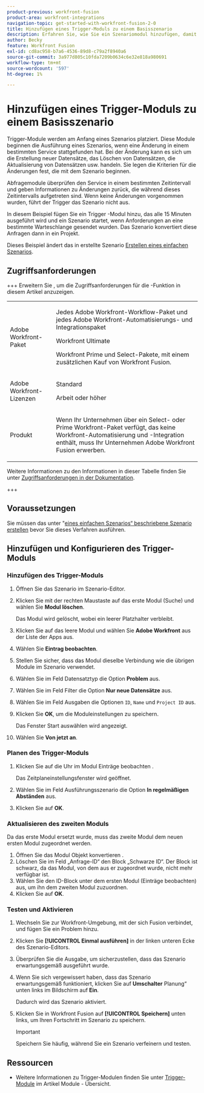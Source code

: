 ```yaml
---
product-previous: workfront-fusion
product-area: workfront-integrations
navigation-topic: get-started-with-workfront-fusion-2-0
title: Hinzufügen eines Trigger-Moduls zu einem Basisszenario
description: Erfahren Sie, wie Sie ein Szenariomodul hinzufügen, damit das Trigger regelmäßig nach neuen Anfragen suchen und diese in Projekte konvertieren kann.
author: Becky
feature: Workfront Fusion
exl-id: cd8ac958-b7a6-4536-89d8-c79a2f8940a6
source-git-commit: 3a977d805c10fda7209b0634c6e32e818a980691
workflow-type: tm+mt
source-wordcount: '597'
ht-degree: 1%

---
```


# Hinzufügen eines Trigger-Moduls zu einem Basisszenario

Trigger-Module werden am Anfang eines Szenarios platziert. Diese Module beginnen die Ausführung eines Szenarios, wenn eine Änderung in einem bestimmten Service stattgefunden hat. Bei der Änderung kann es sich um die Erstellung neuer Datensätze, das Löschen von Datensätzen, die Aktualisierung von Datensätzen usw. handeln. Sie legen die Kriterien für die Änderungen fest, die mit dem Szenario beginnen.

Abfragemodule überprüfen den Service in einem bestimmten Zeitintervall und geben Informationen zu Änderungen zurück, die während dieses Zeitintervalls aufgetreten sind. Wenn keine Änderungen vorgenommen wurden, führt der Trigger das Szenario nicht aus.

In diesem Beispiel fügen Sie ein Trigger -Modul hinzu, das alle 15 Minuten ausgeführt wird und ein Szenario startet, wenn Anforderungen an eine bestimmte Warteschlange gesendet wurden. Das Szenario konvertiert diese Anfragen dann in ein Projekt.

Dieses Beispiel ändert das in erstellte Szenario [Erstellen eines einfachen Szenarios](/help/workfront-fusion/build-practice-scenarios/create-basic-scenario.md).

## Zugriffsanforderungen

+++ Erweitern Sie , um die Zugriffsanforderungen für die -Funktion in diesem Artikel anzuzeigen.

<table style="table-layout:auto">
 <col> 
 <col> 
 <tbody> 
  <tr> 
   <td role="rowheader">Adobe Workfront-Paket</td> 
   <td> <p>Jedes Adobe Workfront-Workflow-Paket und jedes Adobe Workfront-Automatisierungs- und Integrationspaket</p><p>Workfront Ultimate</p><p>Workfront Prime und Select-Pakete, mit einem zusätzlichen Kauf von Workfront Fusion.</p> </td> 
  </tr> 
  <tr data-mc-conditions=""> 
   <td role="rowheader">Adobe Workfront-Lizenzen</td> 
   <td> <p>Standard</p><p>Arbeit oder höher</p> </td> 
  </tr> 
  <tr> 
   <td role="rowheader">Produkt</td> 
   <td>
   <p>Wenn Ihr Unternehmen über ein Select- oder Prime Workfront-Paket verfügt, das keine Workfront-Automatisierung und -Integration enthält, muss Ihr Unternehmen Adobe Workfront Fusion erwerben.</li></ul>
   </td> 
  </tr>
 </tbody> 
</table>

Weitere Informationen zu den Informationen in dieser Tabelle finden Sie unter [Zugriffsanforderungen in der Dokumentation](/help/workfront-fusion/references/licenses-and-roles/access-level-requirements-in-documentation.md).

+++

## Voraussetzungen

Sie müssen das unter &quot;[&#x200B; eines einfachen Szenarios“ beschriebene Szenario erstellen](/help/workfront-fusion/build-practice-scenarios/create-basic-scenario.md) bevor Sie dieses Verfahren ausführen.

## Hinzufügen und Konfigurieren des Trigger-Moduls

### Hinzufügen des Trigger-Moduls

1. Öffnen Sie das Szenario im Szenario-Editor.
1. Klicken Sie mit der rechten Maustaste auf das erste Modul (Suche) und wählen Sie **Modul löschen**.

   Das Modul wird gelöscht, wobei ein leerer Platzhalter verbleibt.

1. Klicken Sie auf das leere Modul und wählen Sie **Adobe Workfront** aus der Liste der Apps aus.
1. Wählen Sie **Eintrag beobachten**.
1. Stellen Sie sicher, dass das Modul dieselbe Verbindung wie die übrigen Module im Szenario verwendet.
1. Wählen Sie im Feld Datensatztyp die Option **Problem** aus.
1. Wählen Sie im Feld Filter die Option **Nur neue Datensätze** aus.
1. Wählen Sie im Feld Ausgaben die Optionen `ID`, `Name` und `Project ID` aus.
1. Klicken Sie **OK**, um die Moduleinstellungen zu speichern.

   Das Fenster Start auswählen wird angezeigt.

1. Wählen Sie **Von jetzt an**.

### Planen des Trigger-Moduls

1. Klicken Sie auf die Uhr im Modul Einträge beobachten .

   Das Zeitplaneinstellungsfenster wird geöffnet.

1. Wählen Sie im Feld Ausführungsszenario die Option **In regelmäßigen Abständen** aus.

1. Klicken Sie auf **OK**.

### Aktualisieren des zweiten Moduls

Da das erste Modul ersetzt wurde, muss das zweite Modul dem neuen ersten Modul zugeordnet werden.

1. Öffnen Sie das Modul Objekt konvertieren .
1. Löschen Sie im Feld „Anfrage-ID“ den Block „Schwarze ID“. Der Block ist schwarz, da das Modul, von dem aus er zugeordnet wurde, nicht mehr verfügbar ist.
1. Wählen Sie den ID-Block unter dem ersten Modul (Einträge beobachten) aus, um ihn dem zweiten Modul zuzuordnen.
1. Klicken Sie auf **OK**.

### Testen und Aktivieren

1. Wechseln Sie zur Workfront-Umgebung, mit der sich Fusion verbindet, und fügen Sie ein Problem hinzu.
1. Klicken Sie **[!UICONTROL Einmal ausführen]** in der linken unteren Ecke des Szenario-Editors.
1. Überprüfen Sie die Ausgabe, um sicherzustellen, dass das Szenario erwartungsgemäß ausgeführt wurde.
1. Wenn Sie sich vergewissert haben, dass das Szenario erwartungsgemäß funktioniert, klicken Sie auf **Umschalter** Planung“ unten links im Bildschirm auf **Ein**.

   Dadurch wird das Szenario aktiviert.
1. Klicken Sie in Workfront Fusion auf **[!UICONTROL Speichern]** unten links, um Ihren Fortschritt im Szenario zu speichern.

   >[!IMPORTANT]
   >
   >Speichern Sie häufig, während Sie ein Szenario verfeinern und testen.

## Ressourcen

* Weitere Informationen zu Trigger-Modulen finden Sie unter [Trigger-Module](/help/workfront-fusion/get-started-with-fusion/understand-fusion/module-overview.md#trigger-modules) im Artikel Module - Übersicht.
